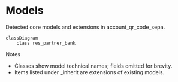 # Models

Detected core models and extensions in account_qr_code_sepa.

```mermaid
classDiagram
    class res_partner_bank
```

Notes
- Classes show model technical names; fields omitted for brevity.
- Items listed under _inherit are extensions of existing models.
